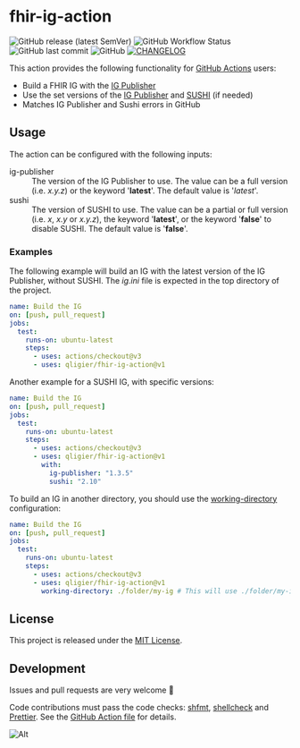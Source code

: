 # fhir-ig-action

![GitHub release (latest SemVer)](https://img.shields.io/github/v/release/qligier/fhir-ig-action)
![GitHub Workflow Status](https://img.shields.io/github/actions/workflow/status/qligier/fhir-ig-action/verify.yml)
![GitHub last commit](https://img.shields.io/github/last-commit/qligier/fhir-ig-action)
![GitHub](https://img.shields.io/github/license/qligier/fhir-ig-action)
[![CHANGELOG](https://img.shields.io/badge/-CHANGELOG-blue)](https://github.com/qligier/fhir-ig-action/blob/main/CHANGELOG.md)

This action provides the following functionality for [GitHub Actions](actions) users:

- Build a FHIR IG with the [IG Publisher](igpublisher)
- Use the set versions of the [IG Publisher](igpublisher) and [SUSHI](sushi) (if needed)
- Matches IG Publisher and Sushi errors in GitHub

## Usage

The action can be configured with the following inputs:

<dl>
<dt>ig-publisher</dt>
<dd>The version of the IG Publisher to use. The value can be a full version (i.e. <em>x.y.z</em>) or the keyword 
'<strong>latest</strong>'. The default value is '<em>latest</em>'.</dd>

<dt>sushi</dt>
<dd>The version of SUSHI to use. The value can be a partial or full version (i.e. <em>x</em>, <em>x.y</em> or 
<em>x.y.z</em>), the keyword '<strong>latest</strong>', or the keyword '<strong>false</strong>' to disable SUSHI. The 
default value is '<strong>false</strong>'.</dd>
</dl>

### Examples

The following example will build an IG with the latest version of the IG Publisher, without SUSHI. The _ig.ini_ file is
expected in the top directory of the project.

```yaml
name: Build the IG
on: [push, pull_request]
jobs:
  test:
    runs-on: ubuntu-latest
    steps:
      - uses: actions/checkout@v3
      - uses: qligier/fhir-ig-action@v1
```

Another example for a SUSHI IG, with specific versions:

```yaml
name: Build the IG
on: [push, pull_request]
jobs:
  test:
    runs-on: ubuntu-latest
    steps:
      - uses: actions/checkout@v3
      - uses: qligier/fhir-ig-action@v1
        with:
          ig-publisher: "1.3.5"
          sushi: "2.10"
```

To build an IG in another directory, you should use the [working-directory](idstepsrun) configuration:

```yaml
name: Build the IG
on: [push, pull_request]
jobs:
  test:
    runs-on: ubuntu-latest
    steps:
      - uses: actions/checkout@v3
      - uses: qligier/fhir-ig-action@v1
        working-directory: ./folder/my-ig # This will use ./folder/my-ig/ig.ini
```

## License

This project is released under the [MIT License](https://github.com/qligier/fhir-ig-action/blob/main/LICENSE.txt).

## Development

Issues and pull requests are very welcome :blue_heart:

Code contributions must pass the code checks: [shfmt](https://github.com/patrickvane/shfmt),
[shellcheck](https://www.shellcheck.net) and [Prettier](https://prettier.io). See the
[GitHub Action file](https://github.com/qligier/fhir-ig-action/blob/main/.github/workflows/verify.yml) for details.

![Alt](https://repobeats.axiom.co/api/embed/606c44316ea2a19b24c7fd98f732796195955edc.svg "Repobeats analytics image")

[igpublisher]: https://github.com/HL7/fhir-ig-publisher/
[sushi]: https://github.com/FHIR/sushi
[actions]: https://docs.github.com/en/actions
[idstepsrun]: https://docs.github.com/en/actions/using-workflows/workflow-syntax-for-github-actions#jobsjob_idstepsrun

